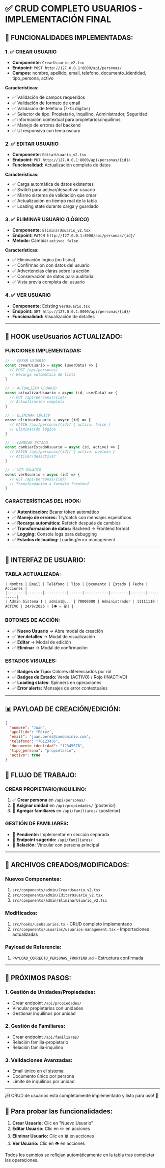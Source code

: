 # ✅ CRUD COMPLETO USUARIOS - IMPLEMENTACIÓN FINAL

## 🎯 **FUNCIONALIDADES IMPLEMENTADAS:**

### **1. ✅ CREAR USUARIO**
- **Componente:** `CrearUsuario_v2.tsx`
- **Endpoint:** `POST http://127.0.0.1:8000/api/personas/`
- **Campos:** nombre, apellido, email, telefono, documento_identidad, tipo_persona, activo

**Características:**
- ✅ Validación de campos requeridos
- ✅ Validación de formato de email
- ✅ Validación de teléfono (7-15 dígitos)
- ✅ Selector de tipo: Propietario, Inquilino, Administrador, Seguridad
- ✅ Información contextual para propietarios/inquilinos
- ✅ Manejo de errores del backend
- ✅ UI responsiva con tema oscuro

### **2. ✅ EDITAR USUARIO**
- **Componente:** `EditarUsuario_v2.tsx`
- **Endpoint:** `PUT http://127.0.0.1:8000/api/personas/{id}/`
- **Funcionalidad:** Actualización completa de datos

**Características:**
- ✅ Carga automática de datos existentes
- ✅ Switch para activar/desactivar usuario
- ✅ Mismo sistema de validación que crear
- ✅ Actualización en tiempo real de la tabla
- ✅ Loading state durante carga y guardado

### **3. ✅ ELIMINAR USUARIO (LÓGICO)**
- **Componente:** `EliminarUsuario_v2.tsx`
- **Endpoint:** `PATCH http://127.0.0.1:8000/api/personas/{id}/`
- **Método:** Cambiar `activo: false`

**Características:**
- ✅ Eliminación lógica (no física)
- ✅ Confirmación con datos del usuario
- ✅ Advertencias claras sobre la acción
- ✅ Conservación de datos para auditoría
- ✅ Vista previa completa del usuario

### **4. ✅ VER USUARIO**
- **Componente:** Existing `VerUsuario.tsx`
- **Endpoint:** `GET http://127.0.0.1:8000/api/personas/{id}/`
- **Funcionalidad:** Visualización de detalles

---

## 🔧 **HOOK useUsuarios ACTUALIZADO:**

### **FUNCIONES IMPLEMENTADAS:**

```typescript
// ✅ CREAR USUARIO
const crearUsuario = async (userData) => {
  // POST /api/personas/
  // Recarga automática de lista
}

// ✅ ACTUALIZAR USUARIO
const actualizarUsuario = async (id, userData) => {
  // PUT /api/personas/{id}/
  // Actualización completa
}

// ✅ ELIMINAR LÓGICO
const eliminarUsuario = async (id) => {
  // PATCH /api/personas/{id}/ { activo: false }
  // Eliminación lógica
}

// ✅ CAMBIAR ESTADO
const cambiarEstadoUsuario = async (id, activo) => {
  // PATCH /api/personas/{id}/ { activo: boolean }
  // Activar/desactivar
}

// ✅ VER USUARIO
const verUsuario = async (id) => {
  // GET /api/personas/{id}/
  // Transformación a formato frontend
}
```

### **CARACTERÍSTICAS DEL HOOK:**

- ✅ **Autenticación:** Bearer token automático
- ✅ **Manejo de errores:** Try/catch con mensajes específicos
- ✅ **Recarga automática:** Refetch después de cambios
- ✅ **Transformación de datos:** Backend → Frontend format
- ✅ **Logging:** Console logs para debugging
- ✅ **Estados de loading:** Loading/error management

---

## 🎨 **INTERFAZ DE USUARIO:**

### **TABLA ACTUALIZADA:**
```
| Nombre | Email | Teléfono | Tipo | Documento | Estado | Fecha | Acciones |
|--------|-------|----------|------|-----------|--------|-------|----------|
| Admin Sistema 1 | admin1@... | 70000000 | Administrador | 11111110 | ACTIVO | 24/9/2025 | [👁️ ✏️ 🗑️] |
```

### **BOTONES DE ACCIÓN:**
- ✅ **Nuevo Usuario** → Abre modal de creación
- ✅ **Ver detalles** → Modal de visualización
- ✅ **Editar** → Modal de edición
- ✅ **Eliminar** → Modal de confirmación

### **ESTADOS VISUALES:**
- ✅ **Badges de Tipo:** Colores diferenciados por rol
- ✅ **Badges de Estado:** Verde (ACTIVO) / Rojo (INACTIVO)
- ✅ **Loading states:** Spinners en operaciones
- ✅ **Error alerts:** Mensajes de error contextuales

---

## 📊 **PAYLOAD DE CREACIÓN/EDICIÓN:**

```json
{
  "nombre": "Juan",
  "apellido": "Pérez",
  "email": "juan.perez@condominio.com",
  "telefono": "70123456",
  "documento_identidad": "12345678",
  "tipo_persona": "propietario",
  "activo": true
}
```

## 🔄 **FLUJO DE TRABAJO:**

### **CREAR PROPIETARIO/INQUILINO:**
1. ✅ **Crear persona** en `/api/personas/`
2. 🔄 **Asignar unidad** en `/api/propiedades/` (posterior)
3. 🔄 **Agregar familiares** en `/api/familiares/` (posterior)

### **GESTIÓN DE FAMILIARES:**
- 📝 **Pendiente:** Implementar en sección separada
- 🎯 **Endpoint sugerido:** `/api/familiares/`
- 🔗 **Relación:** Vincular con persona principal

---

## 🚀 **ARCHIVOS CREADOS/MODIFICADOS:**

### **Nuevos Componentes:**
1. `src/components/admin/CrearUsuario_v2.tsx`
2. `src/components/admin/EditarUsuario_v2.tsx`
3. `src/components/admin/EliminarUsuario_v2.tsx`

### **Modificados:**
1. `src/hooks/useUsuarios.ts` - CRUD completo implementado
2. `src/components/usuarios/usuarios-management.tsx` - Importaciones actualizadas

### **Payload de Referencia:**
1. `PAYLOAD_CORRECTO_PERSONAS_FRONTEND.md` - Estructura confirmada

---

## 🎯 **PRÓXIMOS PASOS:**

### **1. Gestión de Unidades/Propiedades:**
- Crear endpoint `/api/propiedades/`
- Vincular propietarios con unidades
- Gestionar inquilinos por unidad

### **2. Gestión de Familiares:**
- Crear endpoint `/api/familiares/`
- Relación familia-propietario
- Relación familia-inquilino

### **3. Validaciones Avanzadas:**
- Email único en el sistema
- Documento único por persona
- Límite de inquilinos por unidad

---

¡El CRUD de usuarios está completamente implementado y listo para uso! 🎉

## 🔧 **Para probar las funcionalidades:**

1. **Crear Usuario:** Clic en "Nuevo Usuario"
2. **Editar Usuario:** Clic en ✏️ en acciones
3. **Eliminar Usuario:** Clic en 🗑️ en acciones
4. **Ver Usuario:** Clic en 👁️ en acciones

Todos los cambios se reflejan automáticamente en la tabla tras completar las operaciones.